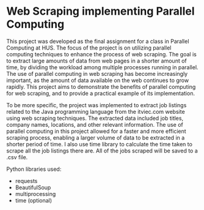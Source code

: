 # Web Scraping implementing Parallel Computing

This project was developed as the final assignment for a class in Parallel Computing at HUS. The focus of the project is on utilizing parallel computing techniques to enhance the process of web scraping. The goal is to extract large amounts of data from web pages in a shorter amount of time, by dividing the workload among multiple processes running in parallel. The use of parallel computing in web scraping has become increasingly important, as the amount of data available on the web continues to grow rapidly. This project aims to demonstrate the benefits of parallel computing for web scraping, and to provide a practical example of its implementation.

To be more specific, the project was implemented to extract job listings related to the Java programming language from the itviec.com website using web scraping techniques. The extracted data included job titles, company names, locations, and other relevant information. The use of parallel computing in this project allowed for a faster and more efficient scraping process, enabling a larger volume of data to be extracted in a shorter period of time. I also use time library to calculate the time taken to scrape all the job listings there are. All of the jobs scraped will be saved to a .csv file.

Python libraries used:
- requests
- BeautifulSoup
- multiprocessing
- time (optional)
